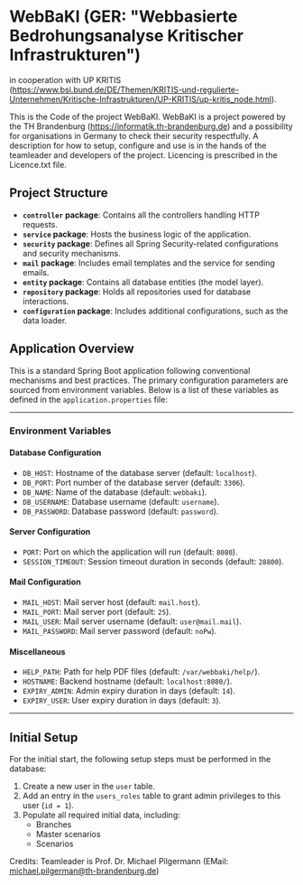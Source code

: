 # WebBaKI (GER: "Webbasierte Bedrohungsanalyse Kritischer Infrastrukturen") 
 in cooperation with UP KRITIS (https://www.bsi.bund.de/DE/Themen/KRITIS-und-regulierte-Unternehmen/Kritische-Infrastrukturen/UP-KRITIS/up-kritis_node.html). 

This is the Code of the project WebBaKI. 
WebBaKI is a project powered by the TH Brandenburg (https://informatik.th-brandenburg.de) and a possibility for organisations in Germany to check their security respectfully.
A description for how to setup, configure and use is in the hands of the teamleader and developers of the project.
Licencing is prescribed in the Licence.txt file.


## Project Structure

- **`controller` package**: Contains all the controllers handling HTTP requests.
- **`service` package**: Hosts the business logic of the application.
- **`security` package**: Defines all Spring Security-related configurations and security mechanisms.
- **`mail` package**: Includes email templates and the service for sending emails.
- **`entity` package**: Contains all database entities (the model layer).
- **`repository` package**: Holds all repositories used for database interactions.
- **`configuration` package**: Includes additional configurations, such as the data loader.

## Application Overview

This is a standard Spring Boot application following conventional mechanisms and best practices. The primary configuration parameters are sourced from environment variables. Below is a list of these variables as defined in the `application.properties` file:

---

### Environment Variables

#### Database Configuration
- `DB_HOST`: Hostname of the database server (default: `localhost`).
- `DB_PORT`: Port number of the database server (default: `3306`).
- `DB_NAME`: Name of the database (default: `webbaki`).
- `DB_USERNAME`: Database username (default: `username`).
- `DB_PASSWORD`: Database password (default: `password`).

#### Server Configuration
- `PORT`: Port on which the application will run (default: `8080`).
- `SESSION_TIMEOUT`: Session timeout duration in seconds (default: `28800`).


#### Mail Configuration
- `MAIL_HOST`: Mail server host (default: `mail.host`).
- `MAIL_PORT`: Mail server port (default: `25`).
- `MAIL_USER`: Mail server username (default: `user@mail.mail`).
- `MAIL_PASSWORD`: Mail server password (default: `noPw`).

#### Miscellaneous
- `HELP_PATH`: Path for help PDF files (default: `/var/webbaki/help/`).
- `HOSTNAME`: Backend hostname (default: `localhost:8080/`).
- `EXPIRY_ADMIN`: Admin expiry duration in days (default: `14`).
- `EXPIRY_USER`: User expiry duration in days (default: `3`).

---

## Initial Setup

For the initial start, the following setup steps must be performed in the database:

1. Create a new user in the `user` table.
2. Add an entry in the `users_roles` table to grant admin privileges to this user (`id = 1`).
3. Populate all required initial data, including:
    - Branches
    - Master scenarios
    - Scenarios


Credits:
Teamleader is Prof. Dr. Michael Pilgermann (EMail: michael.pilgerman@th-brandenburg.de)
